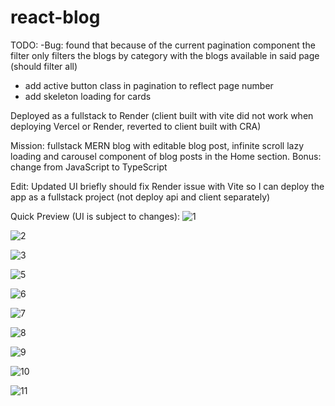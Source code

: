 # react-blog

TODO:
-Bug: found that because of the current pagination component the filter only filters the blogs by category with the blogs available in said page (should filter all)
- add active button class in pagination to reflect page number
- add skeleton loading for cards


Deployed as a fullstack to Render (client built with vite did not work when deploying Vercel or Render, reverted to client built with CRA)

Mission: fullstack MERN blog with editable blog post, infinite scroll lazy loading and carousel component of blog posts in the Home section.
Bonus: change from JavaScript to TypeScript

Edit: Updated UI briefly should fix Render issue with Vite so I can deploy the app as a fullstack project (not deploy api and client separately)

Quick Preview (UI is subject to changes):
![1](https://github.com/whatthefoobar/react-blog/assets/69626975/b937f1a8-9c8d-4f51-b5cf-016a765c8c32)

![2](https://github.com/whatthefoobar/react-blog/assets/69626975/d616d3d0-202b-44b6-8530-f5d177f5e6ee)

![3](https://github.com/whatthefoobar/react-blog/assets/69626975/58e68d9c-0ea9-4c43-8beb-75b77e63b014)


![5](https://github.com/whatthefoobar/react-blog/assets/69626975/995be844-0988-459b-a8fb-6555c937cdf6)

![6](https://github.com/whatthefoobar/react-blog/assets/69626975/54dd0e5a-2acd-46cd-a989-24f6cddf523e)

![7](https://github.com/whatthefoobar/react-blog/assets/69626975/8c8e8794-ff15-4888-982b-c7c280cd7b5d)

![8](https://github.com/whatthefoobar/react-blog/assets/69626975/de03b215-619b-4000-9584-93242125b6b1)

![9](https://github.com/whatthefoobar/react-blog/assets/69626975/5eed1877-4f5c-41e1-ba75-a3a155ea7c55)

![10](https://github.com/whatthefoobar/react-blog/assets/69626975/c4bc200a-1882-4d85-b367-7dd23eb5bb98)

![11](https://github.com/whatthefoobar/react-blog/assets/69626975/f1b59e4f-b262-4278-8e1e-2e9fa100ea85)
